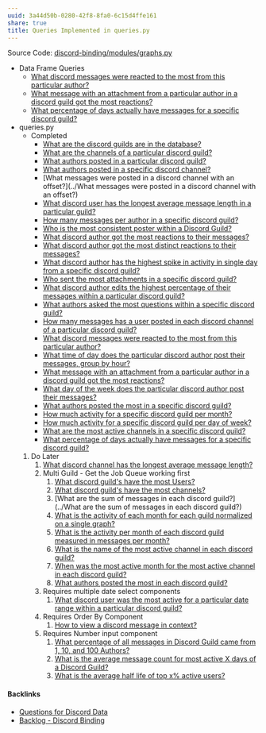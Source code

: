 ```yaml
---
uuid: 3a44d50b-0280-42f8-8fa0-6c15d4ffe161
share: true
title: Queries Implemented in queries.py
---
```

Source Code: [discord-binding/modules/graphs.py](https://github.com/dentropy/discord-binding/blob/main/modules/graphs.py)

* Data Frame Queries
	* [What discord messages were reacted to the most from this particular author?](../f386a8f1-5a03-4800-b3fb-9ff569a064af)
	* [What message with an attachment from a particular author in a discord guild got the most reactions?](../2c19f286-32de-4f5e-94f0-98d6eae21492)
	* [What percentage of days actually have messages for a specific discord guild?](../3fb84a3c-742b-423a-a881-d5b46fd82a28)
* queries.py
	* Completed
		* [What are the discord guilds are in the database?](../26b46eff-ac32-457c-b35b-cd936fa1af83)
		* [What are the channels of a particular discord guild?](../a0219c15-6f5c-41b6-888f-41698790b9d2)
		* [What authors posted in a particular discord guild?](../90c0ecd1-f1d2-4f89-84ea-aa1b615644e3)
		* [What authors posted in a specific discord channel?](../cfa39119-a580-49de-8562-259a33f3b80f)
		* [What messages were posted in a discord channel with an offset?](../What messages were posted in a discord channel with an offset?)
		* [What discord user has the longest average message length in a particular guild?](../2f4fd09e-24a3-4359-81b2-049742a03610)
		- [How many messages per author in a specific discord guild?](../d473e743-c32d-45f7-bfe8-9836eeff97f4)
		- [Who is the most consistent poster within a Discord Guild?](../dba668aa-bb99-46d5-9942-9f41bed27766)
		- [What discord author got the most reactions to their messages?](../31ea5eb0-424d-4bac-ac87-dcc463b5d92d)
		- [What discord author got the most distinct reactions to their messages?](../1045dbd7-8a3e-4975-8dea-fe81c3c354d1)
		- [What discord author has the highest spike in activity in single day from a specific discord guild?](../0c868cc8-6f4b-4f8c-9f50-ef2e1bf31615)
		- [Who sent the most attachments in a specific discord guild?](../bb1fc99d-24cc-4ea2-9110-3bf7d695ac03)
		- [What discord author edits the highest percentage of their messages within a particular discord guild?](../80a2d7fc-3d80-420a-ba6b-d9bd41206606)
		- [What authors asked the most questions within a specific discord guild?](../c102ef60-4b8c-423e-8102-69578c1ec330)
		- [How many messages has a user posted in each discord channel of a particular discord guild?](../d4d9a29d-c144-4b7b-bb49-af768905cd79)
		- [What discord messages were reacted to the most from this particular author?](../f386a8f1-5a03-4800-b3fb-9ff569a064af)
		- [What time of day does the particular discord author post their messages, group by hour?](../d0faa6c6-be48-4170-941a-a30d833f6d1c)
		- [What message with an attachment from a particular author in a discord guild got the most reactions?](../2c19f286-32de-4f5e-94f0-98d6eae21492)
		- [What day of the week does the particular discord author post their messages?](../cb543a19-8513-43ae-8720-5ffeaec4a385)
		- [What authors posted the most in a specific discord guild?](../7922cc2d-f1cc-435d-832d-5fa4d555b121)
		- [How much activity for a specific discord guild per month?](../efcd6f7d-b36e-4032-b89b-0fe9fd5a0da9)
		- [How much activity for a specific discord guild per day of week?](../7cd7bef3-c7ca-4d80-b02b-ba6552b6087c)
		- [What are the most active channels in a specific discord guild?](../45f50e6a-fb81-4f7c-87b6-70785da72633)
		- [What percentage of days actually have messages for a specific discord guild?](../3fb84a3c-742b-423a-a881-d5b46fd82a28)
	1. Do Later
		1. [What discord channel has the longest average message length?](../0d4f2aaf-e9b8-47c6-a312-7212fc51f9d1)
		2. Multi Guild - Get the Job Queue working first
			1. [What discord guild's have the most Users?](../a1f0f53d-327b-4999-9d06-81d2c14a5eb5)
			2. [What discord guild's have the most channels?](../5fda1ed0-692e-4c6f-9a52-917ca152b003)
			3. [What are the sum of messages in each discord guild?](../What are the sum of messages in each discord guild?)
			4. [What is the activity of each month for each guild normalized on a single graph?](../8b9a34f5-a141-47be-ab51-091a0e05339b)
			5. [What is the activity per month of each discord guild measured in messages per month?](../edb39918-b02f-4ee7-b2b2-d902c8370412)
			6. [What is the name of the most active channel in each discord guild?](../27802970-c6dc-462e-8210-216bb1eb6a36)
			7. [When was the most active month for the most active channel in each discord guild?](../30d09691-d6bc-462d-b9ae-8534e88e4cf1)
			8. [What authors posted the most in each discord guild?](../34592fa9-bd8d-4237-bdff-36cb58fdc21e)
		3. Requires multiple date select components
			1. [What discord user was the most active for a particular date range within a particular discord guild?](../cca39f0d-a173-4849-986f-fbc5ea0e46bf)
		4. Requires Order By Component
			1. [How to view a discord message in context?](../fdaf9b18-a664-4861-894b-836af806393a)
		5. Requires Number input component
			1. [What percentage of all messages in Discord Guild came from 1, 10, and 100 Authors?](../ae8cb99d-65d5-404f-9d83-4572cca17719)
			2. [What is the average message count for most active X days of a Discord Guild?](../9a9414ed-c3bd-433e-bb5b-4732aff405a0)
			3. [What is the average half life of top x% active users?](../4f6a01a0-6799-43a6-b36a-38edd59d36fc)

#### Backlinks

* [Questions for Discord Data](/46abc67b-bbe7-4800-82f5-f08d4c457ef0)
* [Backlog - Discord Binding](/dc6a1ac7-60f0-452d-9536-9fed6d92bc51)
